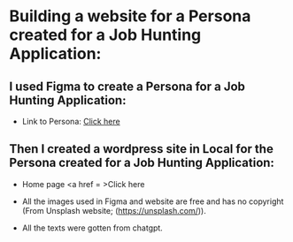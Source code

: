# Building a website for a Persona created for a Job Hunting Application:

## I used Figma to create a Persona for a Job Hunting Application:
* Link to Persona:
<a href = "https://www.figma.com/proto/zIzwhjps7BYK9FhF0Y8rWl/persona-template?type=design&node-id=0-3&scaling=min-zoom&page-id=0%3A1">Click here</a>

## Then I created a wordpress site in Local for the Persona created for a Job Hunting Application:
* Home page <a href = >Click here</a>


* All the images used in Figma and website are free and has no copyright (From Unsplash website; (https://unsplash.com/)).
* All the texts were gotten from chatgpt.
